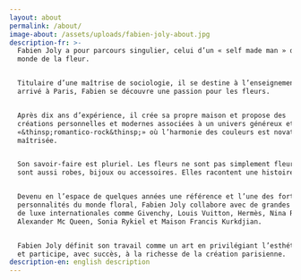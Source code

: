 ```yaml
---
layout: about
permalink: /about/
image-about: /assets/uploads/fabien-joly-about.jpg
description-fr: >-
  Fabien Joly a pour parcours singulier, celui d’un « self made man » dans le
  monde de la fleur.


  Titulaire d’une maîtrise de sociologie, il se destine à l’enseignement. Mais
  arrivé à Paris, Fabien se découvre une passion pour les fleurs. 


  Après dix ans d’expérience, il crée sa propre maison et propose des
  créations personnelles et modernes associées à un univers généreux et
  «&thinsp;romantico-rock&thinsp;» où l’harmonie des couleurs est novatrice et
  maîtrisée. 


  Son savoir-faire est pluriel. Les fleurs ne sont pas simplement fleurs, elles
  sont aussi robes, bijoux ou accessoires. Elles racontent une histoire… 


  Devenu en l’espace de quelques années une référence et l’une des fortes
  personnalités du monde floral, Fabien Joly collabore avec de grandes maisons
  de luxe internationales comme Givenchy, Louis Vuitton, Hermès, Nina Ricci,
  Alexander Mc Queen, Sonia Rykiel et Maison Francis Kurkdjian. 


  Fabien Joly définit son travail comme un art en privilégiant l’esthétique
  et participe, avec succès, à la richesse de la création parisienne.
description-en: english description
---
```


